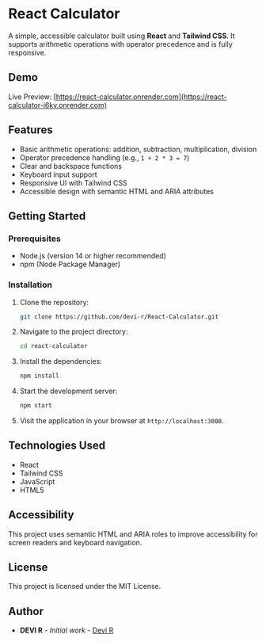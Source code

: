 # React Calculator

A simple, accessible calculator built using **React** and **Tailwind CSS**. It supports arithmetic operations with operator precedence and is fully responsive.

## Demo

Live Preview: [https://react-calculator.onrender.com](https://react-calculator-i6kv.onrender.com)

## Features

- Basic arithmetic operations: addition, subtraction, multiplication, division  
- Operator precedence handling (e.g., `1 + 2 * 3 = 7`)  
- Clear and backspace functions  
- Keyboard input support  
- Responsive UI with Tailwind CSS  
- Accessible design with semantic HTML and ARIA attributes  

## Getting Started

### Prerequisites

- Node.js (version 14 or higher recommended)
- npm (Node Package Manager)

### Installation

1. Clone the repository:

   ```bash
   git clone https://github.com/devi-r/React-Calculator.git
   ```

2. Navigate to the project directory:

   ```bash
   cd react-calculator
   ```

3. Install the dependencies:

   ```bash
   npm install
   ```

4. Start the development server:

   ```bash
   npm start
   ```

5. Visit the application in your browser at `http://localhost:3000`.



## Technologies Used

- React
- Tailwind CSS
- JavaScript
- HTML5

## Accessibility

This project uses semantic HTML and ARIA roles to improve accessibility for screen readers and keyboard navigation.

## License

This project is licensed under the MIT License.

## Author

* **DEVI R** - *Initial work* - [Devi R](https://www.linkedin.com/in/devi-r-06bb94a7)

